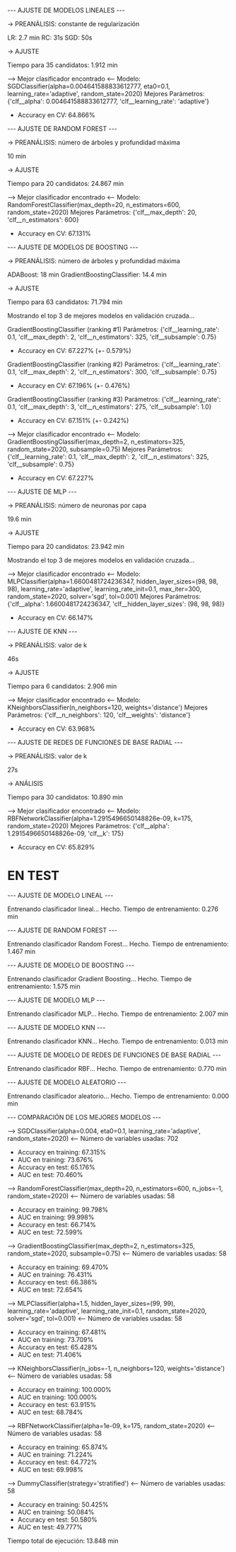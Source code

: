--- AJUSTE DE MODELOS LINEALES ---

-> PREANÁLISIS: constante de regularización

LR: 2.7 min
RC: 31s
SGD: 50s

-> AJUSTE

Tiempo para 35 candidatos: 1.912 min

--> Mejor clasificador encontrado <--
Modelo: SGDClassifier(alpha=0.004641588833612777, eta0=0.1, learning_rate='adaptive',
              random_state=2020)
Mejores Parámetros: {'clf__alpha': 0.004641588833612777, 'clf__learning_rate': 'adaptive'}
* Accuracy en CV: 64.866%

--- AJUSTE DE RANDOM FOREST ---

-> PREANÁLISIS: número de árboles y profundidad máxima

10 min

-> AJUSTE

Tiempo para 20 candidatos: 24.867 min

--> Mejor clasificador encontrado <--
Modelo: RandomForestClassifier(max_depth=20, n_estimators=600, random_state=2020)
Mejores Parámetros: {'clf__max_depth': 20, 'clf__n_estimators': 600}
* Accuracy en CV: 67.131%

--- AJUSTE DE MODELOS DE BOOSTING ---

-> PREANÁLISIS: número de árboles y profundidad máxima

ADABoost: 18 min
GradientBoostingClassifier: 14.4 min

-> AJUSTE

Tiempo para 63 candidatos: 71.794 min

Mostrando el top 3 de mejores modelos en validación cruzada...

GradientBoostingClassifier (ranking #1)
Parámetros: {'clf__learning_rate': 0.1, 'clf__max_depth': 2, 'clf__n_estimators': 325, 'clf__subsample': 0.75}
* Accuracy en CV: 67.227% (+- 0.579%)

GradientBoostingClassifier (ranking #2)
Parámetros: {'clf__learning_rate': 0.1, 'clf__max_depth': 2, 'clf__n_estimators': 300, 'clf__subsample': 0.75}
* Accuracy en CV: 67.196% (+- 0.476%)

GradientBoostingClassifier (ranking #3)
Parámetros: {'clf__learning_rate': 0.1, 'clf__max_depth': 3, 'clf__n_estimators': 275, 'clf__subsample': 1.0}
* Accuracy en CV: 67.151% (+- 0.242%)

--> Mejor clasificador encontrado <--
Modelo: GradientBoostingClassifier(max_depth=2, n_estimators=325, random_state=2020,
                           subsample=0.75)
Mejores Parámetros: {'clf__learning_rate': 0.1, 'clf__max_depth': 2, 'clf__n_estimators': 325, 'clf__subsample': 0.75}
* Accuracy en CV: 67.227%

--- AJUSTE DE MLP ---

-> PREANÁLISIS: número de neuronas por capa

19.6 min

-> AJUSTE

Tiempo para 20 candidatos: 23.942 min

Mostrando el top 3 de mejores modelos en validación cruzada...



--> Mejor clasificador encontrado <--
Modelo: MLPClassifier(alpha=1.6600481724236347, hidden_layer_sizes=(98, 98, 98),
              learning_rate='adaptive', learning_rate_init=0.1, max_iter=300,
              random_state=2020, solver='sgd', tol=0.001)
Mejores Parámetros: {'clf__alpha': 1.6600481724236347, 'clf__hidden_layer_sizes': (98, 98, 98)}
* Accuracy en CV: 66.147%

--- AJUSTE DE KNN ---

-> PREANÁLISIS: valor de k

46s

-> AJUSTE

Tiempo para 6 candidatos: 2.906 min

--> Mejor clasificador encontrado <--
Modelo: KNeighborsClassifier(n_neighbors=120, weights='distance')
Mejores Parámetros: {'clf__n_neighbors': 120, 'clf__weights': 'distance'}
* Accuracy en CV: 63.968%

--- AJUSTE DE REDES DE FUNCIONES DE BASE RADIAL ---

-> PREANÁLISIS: valor de k

27s

-> ANÁLISIS

Tiempo para 30 candidatos: 10.890 min

--> Mejor clasificador encontrado <--
Modelo: RBFNetworkClassifier(alpha=1.2915496650148826e-09, k=175, random_state=2020)
Mejores Parámetros: {'clf__alpha': 1.2915496650148826e-09, 'clf__k': 175}
* Accuracy en CV: 65.829%


# EN TEST

--- AJUSTE DE MODELO LINEAL ---

Entrenando clasificador lineal... Hecho.
Tiempo de entrenamiento: 0.276 min

--- AJUSTE DE RANDOM FOREST ---

Entrenando clasificador Random Forest... Hecho.
Tiempo de entrenamiento: 1.467 min

--- AJUSTE DE MODELO DE BOOSTING ---

Entrenando clasificador Gradient Boosting... Hecho.
Tiempo de entrenamiento: 1.575 min

--- AJUSTE DE MODELO MLP ---

Entrenando clasificador MLP... Hecho.
Tiempo de entrenamiento: 2.007 min

--- AJUSTE DE MODELO KNN ---

Entrenando clasificador KNN... Hecho.
Tiempo de entrenamiento: 0.013 min

--- AJUSTE DE MODELO DE REDES DE FUNCIONES DE BASE RADIAL ---

Entrenando clasificador RBF... Hecho.
Tiempo de entrenamiento: 0.770 min

--- AJUSTE DE MODELO ALEATORIO ---

Entrenando clasificador aleatorio... Hecho.
Tiempo de entrenamiento: 0.000 min

--- COMPARACIÓN DE LOS MEJORES MODELOS ---

--> SGDClassifier(alpha=0.004, eta0=0.1, learning_rate='adaptive',
              random_state=2020) <--
Número de variables usadas: 702
* Accuracy en training: 67.315%
* AUC en training: 73.676%
* Accuracy en test: 65.176%
* AUC en test: 70.460%

--> RandomForestClassifier(max_depth=20, n_estimators=600, n_jobs=-1,
                       random_state=2020) <--
Número de variables usadas: 58
* Accuracy en training: 99.798%
* AUC en training: 99.998%
* Accuracy en test: 66.714%
* AUC en test: 72.599%

--> GradientBoostingClassifier(max_depth=2, n_estimators=325, random_state=2020,
                           subsample=0.75) <--
Número de variables usadas: 58
* Accuracy en training: 69.470%
* AUC en training: 76.431%
* Accuracy en test: 66.386%
* AUC en test: 72.654%

--> MLPClassifier(alpha=1.5, hidden_layer_sizes=(99, 99), learning_rate='adaptive',
              learning_rate_init=0.1, random_state=2020, solver='sgd',
              tol=0.001) <--
Número de variables usadas: 58
* Accuracy en training: 67.481%
* AUC en training: 73.709%
* Accuracy en test: 65.428%
* AUC en test: 71.406%

--> KNeighborsClassifier(n_jobs=-1, n_neighbors=120, weights='distance') <--
Número de variables usadas: 58
* Accuracy en training: 100.000%
* AUC en training: 100.000%
* Accuracy en test: 63.915%
* AUC en test: 68.784%

--> RBFNetworkClassifier(alpha=1e-09, k=175, random_state=2020) <--
Número de variables usadas: 58
* Accuracy en training: 65.874%
* AUC en training: 71.224%
* Accuracy en test: 64.772%
* AUC en test: 69.998%

--> DummyClassifier(strategy='stratified') <--
Número de variables usadas: 58
* Accuracy en training: 50.425%
* AUC en training: 50.084%
* Accuracy en test: 50.580%
* AUC en test: 49.777%

Tiempo total de ejecución: 13.848 min
